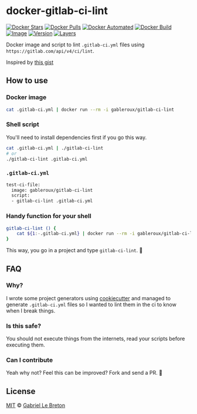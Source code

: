 # docker-gitlab-ci-lint

[![Docker Stars](https://img.shields.io/docker/stars/gableroux/gitlab-ci-lint.svg)](https://hub.docker.com/r/gableroux/gitlab-ci-lint)
[![Docker Pulls](https://img.shields.io/docker/pulls/gableroux/gitlab-ci-lint.svg)](https://hub.docker.com/r/gableroux/gitlab-ci-lint)
[![Docker Automated](https://img.shields.io/docker/automated/gableroux/gitlab-ci-lint.svg)](https://hub.docker.com/r/gableroux/gitlab-ci-lint)
[![Docker Build](https://img.shields.io/docker/build/gableroux/gitlab-ci-lint.svg)](https://hub.docker.com/r/gableroux/gitlab-ci-lint)
[![Image](https://images.microbadger.com/badges/image/gableroux/gitlab-ci-lint.svg)](https://microbadger.com/images/gableroux/gitlab-ci-lint)
[![Version](https://images.microbadger.com/badges/version/gableroux/gitlab-ci-lint.svg)](https://microbadger.com/images/gableroux/gitlab-ci-lint)
[![Layers](https://images.microbadger.com/badges/image/gableroux/gitlab-ci-lint.svg)](https://microbadger.com/images/gableroux/gitlab-ci-lint)

Docker image and script to lint `.gitlab-ci.yml` files using `https://gitlab.com/api/v4/ci/lint`. 

Inspired by [this gist](https://gist.github.com/Betree/56f9669c3adb2a1633429ff321198fff)

## How to use

### Docker image

```bash
cat .gitlab-ci.yml | docker run --rm -i gableroux/gitlab-ci-lint
```

### Shell script

You'll need to install dependencies first if you go this way.

```bash
cat .gitlab-ci.yml | ./gitlab-ci-lint
# or
./gitlab-ci-lint .gitlab-ci.yml
```

### `.gitlab-ci.yml`

```bash
test-ci-file:
  image: gableroux/gitlab-ci-lint
  script:
  - gitlab-ci-lint .gitlab-ci.yml
```

### Handy function for your shell

```bash
gitlab-ci-lint () {
	cat ${1:-.gitlab-ci.yml} | docker run --rm -i gableroux/gitlab-ci-lint
}
```

This way, you go in a project and type `gitlab-ci-lint`. :tada:

## FAQ

### Why?

I wrote some project generators using [cookiecutter](https://github.com/audreyr/cookiecutter) and managed to generate `.gitlab-ci.yml` files so I wanted to lint them in the ci to know when I break things.

### Is this safe?

You should not execute things from the internets, read your scripts before executing them.

### Can I contribute

Yeah why not? Feel this can be improved? Fork and send a PR. :tada:

## License

[MIT](LICENSE.md) © [Gabriel Le Breton](https://gableroux.com)

